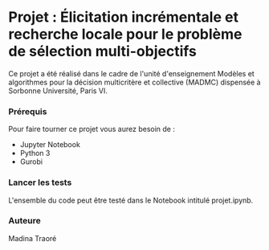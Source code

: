 # Projet : Élicitation incrémentale et recherche locale pour le problème de sélection multi-objectifs

Ce projet a été réalisé dans le cadre de l'unité d'enseignement Modèles et algorithmes pour la décision multicritère et collective (MADMC) dispensée à Sorbonne Université, Paris VI.

### Prérequis

Pour faire tourner ce projet vous aurez besoin de :

- Jupyter Notebook
- Python 3
- Gurobi

### Lancer les tests

L'ensemble du code peut être testé dans le Notebook intitulé projet.ipynb.

### Auteure

Madina Traoré
